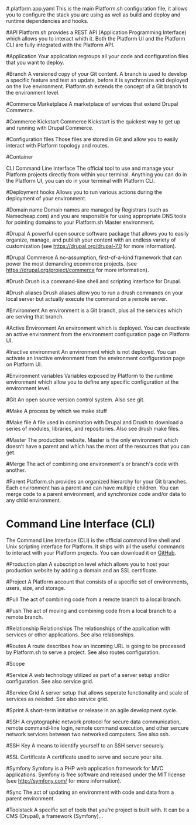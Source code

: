 #.platform.app.yaml
This is the main Platform.sh configuration file, it allows you to configure the stack you are using as well as build and deploy and runtime dependencies and hooks.

#API
Platform.sh provides a REST API (Application Programming Interface) which allows you to interact whith it. Both the Platform UI and the Platform CLI are fully integrated with the Platform API.

#Application
Your application regroups all your code and configuration files that you want to deploy.

#Branch
A versioned copy of your Git content. A branch is used to develop a specific feature and test an update, before it is synchronize and deployed on the live environment. Platform.sh extends the concept of a Git branch to the environment level.

#Commerce Marketplace
A marketplace of services that extend Drupal Commerce.

#Commerce Kickstart
Commerce Kickstart is the quickest way to get up and running with Drupal Commerce.

#Configuration files
Those files are stored in Git and allow you to easily interact with Platform topology and routes.

#Container

CLI Command Line Interface The official tool to use and manage your Platform projects directly from within your terminal. Anything you can do in the Platform UI, you can do in your terminal with Platform CLI.

#Deployment hooks
Allows you to run various actions during the deployment of your environment.

#Domain name
Domain names are managed by Registrars (such as Namecheap.com) and you are responsible for using appropriate DNS tools for pointing domains to your Platform.sh Master environment.

#Drupal 
A powerful open source software package that allows you to easily organize, manage, and publish your content with an endless variety of customization (see <https://drupal.org/drupal-7.0> for more information).

#Drupal Commerce
A no-assumption, first-of-a-kind framework that can power the most demanding ecommerce projects. (see <https://drupal.org/project/commerce> for more information).

#Drush
Drush is a command-line shell and scripting interface for Drupal.

#Drush aliases
Drush aliases allow you to run a drush commands on your local server but actually execute the command on a remote server.

#Environment
An environment is a Git branch, plus all the services which are serving that branch.

#Active Environment 
An environment which is deployed. You can deactivate an active environment from the environment configuration page on Platform UI.

#Inactive environment
An environment which is not deployed. You can activate an inactive environment from the
environment configuration page on Platform UI.

#Environment variables
Variables exposed by Platform to the runtime environment which allow you to define any
specific configuration at the environment level.

#Git
An open source version control system. Also see git.

#Make
A process by which we make stuff

#Make file
A file used in comination with Drupal and Drush to download a series of modules, libraries, and repositories. Also see drush make files.

#Master
The production website. Master is the only environment which doesn’t have a parent and which has the most of the resources that you can get.

#Merge
The act of combining one environment's or branch's code with another.

#Parent
Platform.sh provides an organized hierarchy for your Git branches. Each environment has a parent and can have multiple children. You can merge code to a parent environment, and synchronize code and/or data to any child environment.

# Command Line Interface (CLI)
The Command Line Interface (CLI) is the official command line shell and Unix scripting interface for Platform. It ships with all the useful commands to interact with your Platform projects. You can download it on [GitHub](https://github.com/commerceguys/platform-cli).

#Production plan
A subscription level which allows you to host your production website by adding a domain and an SSL certificate.

#Project
A Platform account that consists of a specific set of environments, users, size, and storage.

#Pull
The act of combining code from a remote branch to a local branch.

#Push
The act of moving and combining code from a local branch to a remote branch.

#Relationship 
Relationships The relationships of the application with services or other applications. See also relationships.

#Routes
A route describes how an incoming URL is going to be processed by Platform.sh to serve a project. See also routes configuration.

#Scope


#Service
A web technology utilized as part of a server setup and/or configuration. See also service grid.

#Service Grid
A server setup that allows seperate functionality and scale of services as needed. See also service grid.

#Sprint
A short-term initiative or release in an agile development cycle.

#SSH
A cryptographic network protocol for secure data communication, remote command-line login, remote command execution, and other sercure network services between two networked computers. See also ssh.

#SSH Key
A means to identify yourself to an SSH server securely.

#SSL Certificate
A certificate used to serve and secure your site.

#Symfony
Symfony is a PHP web application framework for MVC applications. Symfony is free software and released under the MIT license (see <http://symfony.com/> for more information).

#Sync
The act of updating an environment with code and data from a parent environment.

#Toolstack
A specific set of tools that you're project is built with. It can be a CMS (Drupal), a framework (Symfony)...